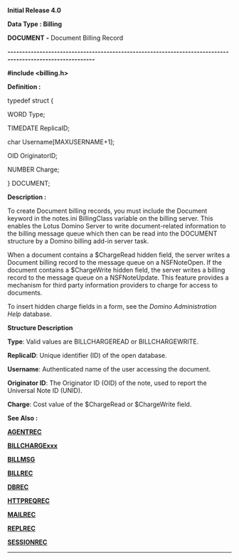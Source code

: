 




<!--
 /\* Font Definitions \*/
 @font-face
 {font-family:Courier;
 panose-1:2 7 4 9 2 2 5 2 4 4;}
@font-face
 {font-family:Helv;
 panose-1:2 11 6 4 2 2 2 3 2 4;}
@font-face
 {font-family:"Cambria Math";
 panose-1:2 4 5 3 5 4 6 3 2 4;}
 /\* Style Definitions \*/
 p.MsoNormal, li.MsoNormal, div.MsoNormal
 {margin-top:0cm;
 margin-right:0cm;
 margin-bottom:8.0pt;
 margin-left:0cm;
 line-height:107%;
 font-size:11.0pt;
 font-family:"Calibri",sans-serif;}
.MsoChpDefault
 {font-size:11.0pt;}
.MsoPapDefault
 {margin-bottom:8.0pt;
 line-height:107%;}
 /\* Page Definitions \*/
 @page WordSection1
 {size:612.0pt 792.0pt;
 margin:72.0pt 72.0pt 72.0pt 72.0pt;}
div.WordSection1
 {page:WordSection1;}
-->




**Initial Release 4.0**



**Data Type : Billing**



**DOCUMENT** **-** Document
Billing Record


**----------------------------------------------------------------------------------------------------------**



**#include
<billing.h>**



**Definition :**



typedef struct {  

   WORD     Type;           

   TIMEDATE ReplicaID;      

   char     Username[MAXUSERNAME+1];  

   OID      OriginatorID;  

   NUMBER   Charge;  

} DOCUMENT;


 


**Description :**



To create
Document billing records, you must include the Document keyword in the
notes.ini BillingClass variable on the billing server. This enables the Lotus
Domino Server to write document-related information to the billing message
queue which then can be read into the DOCUMENT structure by a Domino billing
add-in server task.


 


When a
document contains a $ChargeRead hidden field, the server writes a Document
billing record to the message queue on a NSFNoteOpen.  If the document contains
a $ChargeWrite hidden field, the server writes a billing record to the message
queue on a NSFNoteUpdate.  This feature provides a mechanism for third party
information providers to charge for access to documents.


 


To insert
hidden charge fields in a form, see the *Domino Administration Help* database.


 


 


**Structure
Description**



**Type**:  Valid
values are BILLCHARGEREAD or BILLCHARGEWRITE.


 


**ReplicaID**:  Unique
identifier (ID) of the open database.


 


**Username**: 
Authenticated name of the user accessing the document.


 


**Originator
ID**:  The Originator ID (OID) of the note, used to report the
Universal Note ID (UNID).


 


**Charge**:  Cost
value of the $ChargeRead or $ChargeWrite field.


 **See Also :**


**[AGENTREC](AGENTREC.md)**


**[BILLCHARGExxx](BILLCHARGExxx.md)**


**[BILLMSG](BILLMSG.md)**


**[BILLREC](BILLREC.md)**


**[DBREC](DBREC.md)**


**[HTTPREQREC](HTTPREQREC.md)**


**[MAILREC](MAILREC.md)**


**[REPLREC](REPLREC.md)**


**[SESSIONREC](SESSIONREC.md)**



----------------------------------------------------------------------------------------------------------


 





